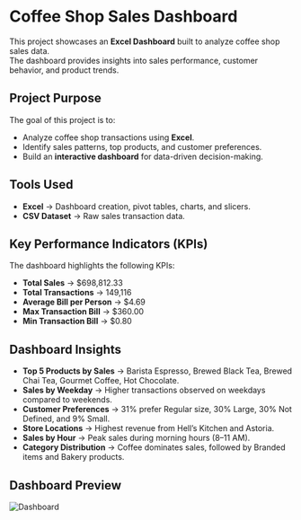 # Coffee Shop Sales Dashboard

This project showcases an **Excel Dashboard** built to analyze coffee shop sales data.  
The dashboard provides insights into sales performance, customer behavior, and product trends.  

## Project Purpose
The goal of this project is to:
- Analyze coffee shop transactions using **Excel**.
- Identify sales patterns, top products, and customer preferences.
- Build an **interactive dashboard** for data-driven decision-making.

## Tools Used
- **Excel** → Dashboard creation, pivot tables, charts, and slicers.
- **CSV Dataset** → Raw sales transaction data.

##  Key Performance Indicators (KPIs)
The dashboard highlights the following KPIs:
- **Total Sales** → $698,812.33  
- **Total Transactions** → 149,116  
- **Average Bill per Person** → $4.69  
- **Max Transaction Bill** → $360.00  
- **Min Transaction Bill** → $0.80  

## Dashboard Insights
- **Top 5 Products by Sales** → Barista Espresso, Brewed Black Tea, Brewed Chai Tea, Gourmet Coffee, Hot Chocolate.  
- **Sales by Weekday** → Higher transactions observed on weekdays compared to weekends.  
- **Customer Preferences** → 31% prefer Regular size, 30% Large, 30% Not Defined, and 9% Small.  
- **Store Locations** → Highest revenue from Hell’s Kitchen and Astoria.  
- **Sales by Hour** → Peak sales during morning hours (8–11 AM).  
- **Category Distribution** → Coffee dominates sales, followed by Branded items and Bakery products.

## Dashboard Preview
![Dashboard](images/dashboard.png)

